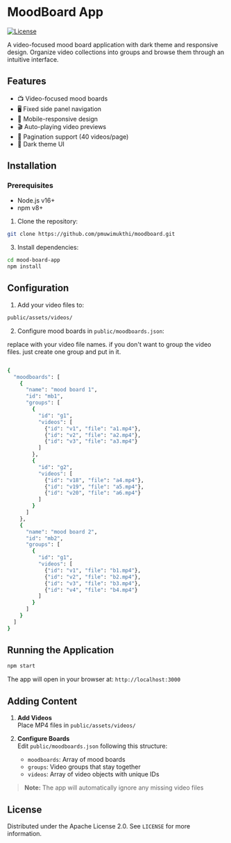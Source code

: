 # MoodBoard App

[![License](https://img.shields.io/badge/License-Apache_2.0-blue.svg)](https://opensource.org/licenses/Apache-2.0)

A video-focused mood board application with dark theme and responsive design. Organize video collections into groups and browse them through an intuitive interface.

## Features

- 📺 Video-focused mood boards
- 🖥 Fixed side panel navigation
- 📱 Mobile-responsive design
- 🎬 Auto-playing video previews
- 📄 Pagination support (40 videos/page)
- 🎨 Dark theme UI

## Installation

### Prerequisites
- Node.js v16+
- npm v8+

1. Clone the repository:
```bash
git clone https://github.com/pmuwimukthi/moodboard.git
```

3. Install dependencies:
```bash
cd mood-board-app
npm install
```
## Configuration

1. Add your video files to:
```bash
public/assets/videos/
```
2. Configure mood boards in `public/moodboards.json`:

replace with your video file names. if you don't want to group the video files. just create one group and put in it.
```bash

{
  "moodboards": [
    {
      "name": "mood board 1",
      "id": "mb1",
      "groups": [
        {
          "id": "g1",
          "videos": [
            {"id": "v1", "file": "a1.mp4"},
            {"id": "v2", "file": "a2.mp4"},
            {"id": "v3", "file": "a3.mp4"}
          ]
        },
        {
          "id": "g2",
          "videos": [
            {"id": "v18", "file": "a4.mp4"},
            {"id": "v19", "file": "a5.mp4"},
            {"id": "v20", "file": "a6.mp4"}
          ]
        }
      ]
    },
    {
      "name": "mood board 2",
      "id": "mb2",
      "groups": [
        {
          "id": "g1",
          "videos": [
            {"id": "v1", "file": "b1.mp4"},
            {"id": "v2", "file": "b2.mp4"},
            {"id": "v3", "file": "b3.mp4"},
            {"id": "v4", "file": "b4.mp4"}
          ]
        }
      ]
    }
  ]
}

```

## Running the Application
```bash
npm start
```


The app will open in your browser at:
`http://localhost:3000`

## Adding Content

1. **Add Videos**  
   Place MP4 files in `public/assets/videos/`

2. **Configure Boards**  
   Edit `public/moodboards.json` following this structure:
   - `moodboards`: Array of mood boards
   - `groups`: Video groups that stay together
   - `videos`: Array of video objects with unique IDs

> **Note:** The app will automatically ignore any missing video files

## License

Distributed under the Apache License 2.0. See `LICENSE` for more information.
